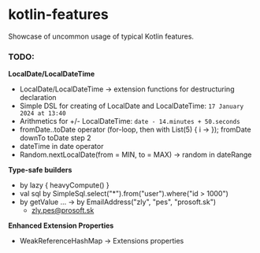 # kotlin-features

Showcase of uncommon usage of typical Kotlin features.

### TODO:

**LocalDate/LocalDateTime**

- LocalDate/LocalDateTime -> extension functions for destructuring declaration
- Simple DSL for creating of LocalDate and LocalDateTime: `17 January 2024 at 13:40`
- Arithmetics for +/- LocalDateTime: `date - 14.minutes + 50.seconds`
- fromDate..toDate operator (for-loop, then with List(5) { i -> }); fromDate downTo toDate step 2
- dateTime in date operator
- Random.nextLocalDate(from = MIN, to = MAX) -> random in dateRange

**Type-safe builders**

- by lazy { heavyCompute() }
- val sql by SimpleSql.select("*").from("user").where("id > 1000")
- by getValue ... -> by EmailAddress("zly", "pes", "prosoft.sk")
    - zly.pes@prosoft.sk

**Enhanced Extension Properties**

- WeakReferenceHashMap -> Extensions properties

